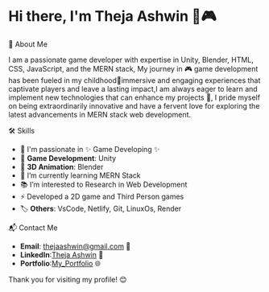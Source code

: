 # Hi there, I'm Theja Ashwin 🌟🎮

📖 About Me

I am a passionate game developer with expertise in Unity, Blender, HTML, CSS, JavaScript, and the MERN stack, My journey in 🎮 game development has been fueled in my childhood🌟immersive and engaging experiences that captivate players and leave a lasting impact,I am always eager to learn and implement new technologies that can enhance my projects 🚀,
I pride myself on being extraordinarily innovative and have a fervent love for exploring the latest advancements in MERN stack web development.

🛠️ Skills

- 👀 I'm passionate in ✨ Game Developing ✨
- 🧩 **Game Development**: Unity
- 💫 **3D Animation**: Blender
- 🌱 I’m currently learning MERN Stack
- 📚 I’m interested to Research in Web Development
- ⚡ Developed a 2D game and Third Person games
- 🏷️ **Others**: VsCode, Netlify, Git, LinuxOs, Render

📬 Contact Me

- **Email**: thejaashwin@gmail.com 📧
- **LinkedIn**:[Theja Ashwin](linkedin.com/in/theja-ashwin-632367289/) 🔗
- **Portfolio**:[My_Portfolio](https://odin-infinity.netlify.app/) 🌐


Thank you for visiting my profile! 😊
<!---
thejaAshwin62/thejaAshwin62 is a ✨ special ✨ repository because its `README.md` (this file) appears on your GitHub profile.
You can click the Preview link to take a look at your changes.
--->
